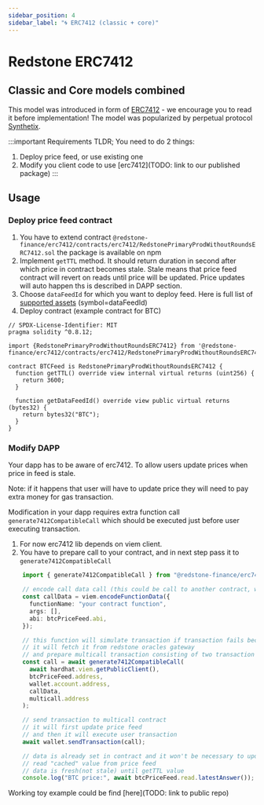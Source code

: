 ```yaml
---
sidebar_position: 4
sidebar_label: "🌀 ERC7412 (classic + core)"
---
```


# Redstone ERC7412

## Classic and Core models combined

This model was introduced in form of [ERC7412](https://eips.ethereum.org/EIPS/eip-7412) - we encourage you to read it before implementation! The model was popularized by perpetual protocol [Synthetix](https://synthetix.io/).

:::important Requirements
TLDR; You need to do 2 things:
1. Deploy price feed, or use existing one
2. Modify you client code to use [erc7412](TODO: link to our published package)
:::

## Usage

### Deploy price feed contract

1. You have to extend contract `@redstone-finance/erc7412/contracts/erc7412/RedstonePrimaryProdWithoutRoundsERC7412.sol` the package is available on npm
  1. Implement `getTTL` method. It should return duration in second after which price in contract becomes stale. Stale means that price feed contract will revert on reads until price will be updated. Price updates will auto happen ths is described in DAPP section.
  2. Choose `dataFeedId` for which you want to deploy feed. Here is full list of [supported assets](https://app.redstone.finance/#/app/data-services/redstone-primary-prod) (symbol=dataFeedId)
2. Deploy contract (example contract for BTC)

```sol
// SPDX-License-Identifier: MIT
pragma solidity ^0.8.12;

import {RedstonePrimaryProdWithoutRoundsERC7412} from '@redstone-finance/erc7412/contracts/erc7412/RedstonePrimaryProdWithoutRoundsERC7412.sol'; 

contract BTCFeed is RedstonePrimaryProdWithoutRoundsERC7412 {
  function getTTL() override view internal virtual returns (uint256) {
    return 3600;
  }

  function getDataFeedId() override view public virtual returns (bytes32) {
    return bytes32("BTC");
  }
}
```
### Modify DAPP
Your dapp has to be aware of erc7412. To allow users update prices when price in feed is stale. 

Note: if it happens that user will have to update price they will need to pay extra money for gas transaction.

Modification in your dapp requires extra function call `generate7412CompatibleCall` which should be executed just before user executing transaction.

1. For now erc7412 lib depends on viem client.
2. You have to prepare call to your contract, and in next step pass it to `generate7412CompatibleCall`
  
```ts
    import { generate7412CompatibleCall } from "@redstone-finance/erc7412/generate7412CompatibleCall";

    // encode call data call (this could be call to another contract, which call BTCFeed)
    const callData = viem.encodeFunctionData({
      functionName: "your contract function",
      args: [],
      abi: btcPriceFeed.abi,
    });

    // this function will simulate transaction if transaction fails because of erc7412.OracleDataRequired,
    // it will fetch it from redstone oracles gateway
    // and prepare multicall transaction consisting of two transaction {user_tx,update_redstone_price_feed_tx}
    const call = await generate7412CompatibleCall(
      await hardhat.viem.getPublicClient(),
      btcPriceFeed.address,
      wallet.account.address,
      callData,
      multicall.address
    );

    // send transaction to multicall contract
    // it will first update price feed
    // and then it will execute user transaction
    await wallet.sendTransaction(call);

    // data is already set in contract and it won't be necessary to update it until TTL passes
    // read "cached" value from price feed
    // data is fresh(not stale) until getTTL value
    console.log("BTC price:", await btcPriceFeed.read.latestAnswer());
```
Working toy example could be find [here](TODO: link to public repo)
